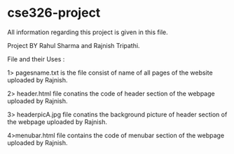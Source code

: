 # cse326-project

All information regarding this project is given in this file.

Project BY Rahul Sharma and Rajnish Tripathi.


File and their Uses :

1> pagesname.txt is the file consist of name of all pages of the website uploaded by Rajnish.

2> header.html file conatins the code of header section of the webpage uploaded by Rajnish.

3> headerpicA.jpg file conatins the background picture of header section of the webpage uploaded by Rajnish.

4>menubar.html file contains the code of menubar section of the webpage uploaded by Rajnish.





